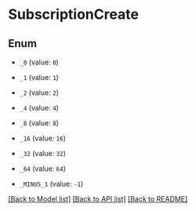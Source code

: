 # SubscriptionCreate

## Enum


* `_0` (value: `0`)

* `_1` (value: `1`)

* `_2` (value: `2`)

* `_4` (value: `4`)

* `_8` (value: `8`)

* `_16` (value: `16`)

* `_32` (value: `32`)

* `_64` (value: `64`)

* `_MINUS_1` (value: `-1`)


[[Back to Model list]](../README.md#documentation-for-models) [[Back to API list]](../README.md#documentation-for-api-endpoints) [[Back to README]](../README.md)


